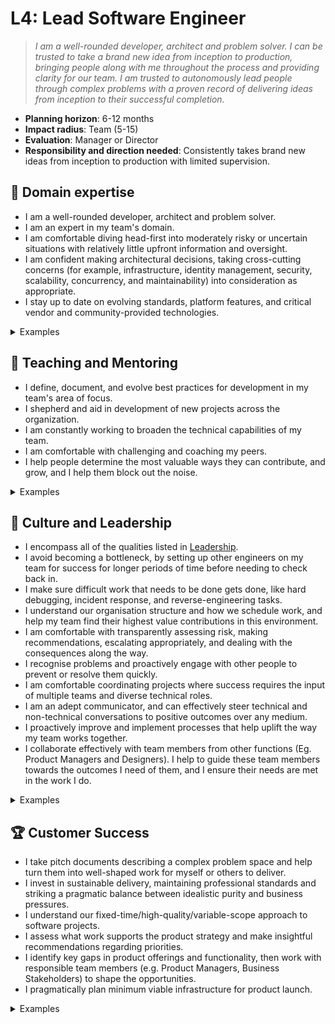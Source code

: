 # L4: Lead Software Engineer

> _I am a well-rounded developer, architect and problem solver. I can be trusted to take a brand new idea from inception to production, bringing people along with me throughout the process and providing clarity for our team. I am trusted to autonomously lead people through complex problems with a proven record of delivering ideas from inception to their successful completion._

- **Planning horizon**: 6-12 months
- **Impact radius**: Team (5-15)
- **Evaluation**: Manager or Director
- **Responsibility and direction needed**: Consistently takes brand new ideas from inception to production with limited supervision.

## 🦉 Domain expertise

- I am a well-rounded developer, architect and problem solver.
- I am an expert in my team's domain.
- I am comfortable diving head-first into moderately risky or uncertain situations with relatively little upfront information and oversight.
- I am confident making architectural decisions, taking cross-cutting concerns (for example, infrastructure, identity management, security, scalability, concurrency, and maintainability) into consideration as appropriate.
- I stay up to date on evolving standards, platform features, and critical vendor and community-provided technologies.

<details>
<summary>Examples</summary>

- I successfully completed a large, complex project with multiple components.
- I dived head-first into a bug fix or incident in an area of significant ambiguity or risk, led the investigation and resolved the issue.
- I engaged with experts on another team for help approaching a complex problem outside of my domain and then ensured that my team understood the response and were able to implement the advice consistently in our work.

</details>

## 🌱 Teaching and Mentoring

- I define, document, and evolve best practices for development in my team's area of focus.
- I shepherd and aid in development of new projects across the organization.
- I am constantly working to broaden the technical capabilities of my team.
- I am comfortable with challenging and coaching my peers.
- I help people determine the most valuable ways they can contribute, and grow, and I help them block out the noise.

<details>
<summary>Examples</summary>

- I provided training and mentoring for multiple team members, deliberately helping them to round out their skill sets.
- I shared my on-the-job learning and experiences with others so they can understand and be more effective in their own roles.
- I broke up a project in such a way that lined up appropriate challenges for each of my teammates that helped them grow.
- I had some difficult conversations with my teammates, challenging them directly while showing them my care for them personally.
- I adjusted my interactions to adapt to the different working styles and needs of individuals on my team.

</details>

## 🧭 Culture and Leadership

- I encompass all of the qualities listed in [Leadership](https://github.com/OctopusDeploy/People/blob/main/Leadership.md).
- I avoid becoming a bottleneck, by setting up other engineers on my team for success for longer periods of time before needing to check back in.
- I make sure difficult work that needs to be done gets done, like hard debugging, incident response, and reverse-engineering tasks.
- I understand our organisation structure and how we schedule work, and help my team find their highest value contributions in this environment.
- I am comfortable with transparently assessing risk, making recommendations, escalating appropriately, and dealing with the consequences along the way.
- I recognise problems and proactively engage with other people to prevent or resolve them quickly.
- I am comfortable coordinating projects where success requires the input of multiple teams and diverse technical roles.
- I am an adept communicator, and can effectively steer technical and non-technical conversations to positive outcomes over any medium.
- I proactively improve and implement processes that help uplift the way my team works together.
- I collaborate effectively with team members from other functions (Eg. Product Managers and Designers). I help to guide these team members towards the outcomes I need of them, and I ensure their needs are met in the work I do.

<details>
<summary>Examples</summary>

- I identified the work involved with delivering a Pitch, broke it into tasks and managed the project to completion.
- I provided principles to my team that allowed other engineers to navigate more decisions of their own, without relying on me as a sole decision maker.
- I accurately documented the options considered in decision making to ensure that we did not re-tread the same ground next time.
- I took ownership of my team's retrospective process, making sure everyone had a voice in how our team works and evolves together.
- I performed interviews for engineering candidates, providing detailed and useful feedback.
- I confidently pitched an idea, positively influencing and convincing people to take decisive action.
- I convinced my peers of a technical decision through asynchronous discussion by effectively communicating my perspective and understanding. 
- I identified waste in our team processes, formulated a new approach, and got the rest of the team to buy into a new and better way of doing things.
- I noticed a project was going to become blocked by another team, or take longer than expected, so I pulled together relevant stakeholders to propose an updated plan and reach a consensus.
- I thoughtfully challenged and provided alternatives to a direction given by my manager or a Principal Software Engineer, with good results.

</details>

## 🏆 Customer Success

- I take pitch documents describing a complex problem space and help turn them into well-shaped work for myself or others to deliver.
- I invest in sustainable delivery, maintaining professional standards and striking a pragmatic balance between idealistic purity and business pressures.
- I understand our fixed-time/high-quality/variable-scope approach to software projects.
- I assess what work supports the product strategy and make insightful recommendations regarding priorities.
- I identify key gaps in product offerings and functionality, then work with responsible team members (e.g. Product Managers, Business Stakeholders) to shape the opportunities.
- I pragmatically plan minimum viable infrastructure for product launch.

<details>
<summary>Examples</summary>

- I contributed to shaping a pitch, identified risks and appropriate scoping, that helped us ship value to customers as soon as possible, and meet the team's objectives over one or more cycles.
- I was comfortable building a product vision based on the needs of multiple customers.
- In delivering a pitch, I used the "scope hammer" judiciously, to maintain high quality while shipping as much value as possible to users within a cycle.
- I ensured that appropriate time was allocated to validate our assumptions and test our designs with customers.

</details>
